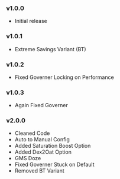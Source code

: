 ### v1.0.0
* Initial release
### v1.0.1
* Extreme Savings Variant (BT)
### v1.0.2
* Fixed Governer Locking on Performance
### v1.0.3
* Again Fixed Governer
### v2.0.0
* Cleaned Code
* Auto to Manual Config
* Added Saturation Boost Option
* Added Dex2Oat Option
* GMS Doze
* Fixed Governer Stuck on Default
* Removed BT Variant